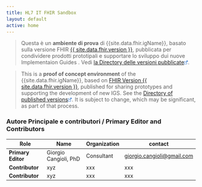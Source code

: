 ```yaml
---
title: HL7 IT FHIR Sandbox
layout: default
active: home
---
```

<!-- 
### Jekyll Site Variables

These are the site variables defined [here](http://wiki.hl7.org/index.php?title=IG_Publisher_Documentation#Jekyll):

- IG Business version specification (defined in ig.json)- {% raw %}{{site.data.fhir.ig.version}} {% endraw %} = {{site.data.fhir.ig.version}}

- IG status (defined in ig.xml)- {% raw %}{{site.data.fhir.ig.status}} {% endraw %} = {{site.data.fhir.ig.status}}

- Whether is experimental IG (defined in ig.xml) - {% raw %}{{site.data.fhir.ig.experimental}} {% endraw %} = {{site.data.fhir.ig.experimental}}

- IG Publisher name (defined in ig.xml) - {% raw %}{{site.data.fhir.ig.publisher}} {% endraw %} = {{site.data.fhir.ig.publisher}}

- dependency url - e.g. "uscore" : Base url of a dependency implementation Guide (defined in ig.json) -  {% raw %} {{site.data.fhir.uscore}} {% endraw %}= {{site.data.fhir.uscore}}

- igName : Title of the implementation Guide (defined in ig.xml) -  {% raw %} {{site.data.fhir.igName}} {% endraw %}= {{site.data.fhir.igName}}

- path : path to the main FHIR specification (defined in ig.json)-  {% raw %} {{site.data.fhir.path}} {% endraw %}= {{site.data.fhir.path}}

- canonical : canonical path to this specification (defined in ig.json)-  {% raw %} {{site.data.fhir.canonical}} {% endraw %} = {{site.data.fhir.canonical}}

- errorCount : number of errors in the build file (not including HTML validation errors) -  {% raw %} {{site.data.fhir.errorCount}} {% endraw %} = {{site.data.fhir.errorCount}}

- version : version of FHIR -  {% raw %} {{site.data.fhir.version}} {% endraw %} = {{site.data.fhir.version}}

- revision : revision of FHIR -  {% raw %} {{site.data.fhir.revision}} {% endraw %} = {{site.data.fhir.revision}}

- versionFull : version-revision -  {% raw %} {{site.data.fhir.versionFull}} {% endraw %} = {{site.data.fhir.versionFull}}

- totalFiles : total number of files found by the build -  {% raw %} {{site.data.fhir.totalFiles}} {% endraw %} = {{site.data.fhir.totalFiles}}

- processedFiles : number of files genrated by the build -  {% raw %} {{site.data.fhir.processedFiles}} {% endraw %} = {{site.data.fhir.processedFiles}}

- genDate : date of generation (so date stamps in the pages can match those in the conformance resources) -  {% raw %} {{site.data.fhir.genDate}} {% endraw %} = {{site.data.fhir.genDate}}
-->

<blockquote class="stu-note"> 

<p>Questa è un  <b>ambiente di prova</b> <!-- Current officially released version --> di {{site.data.fhir.igName}}, basato sulla versione FHIR <a href="{{ site.data.fhir.path }}"> {{ site.data.fhir.version }}</a>, pubblicata per condividere prodotti prototipali e supportare lo sviluppo dui nuove Implementaion Guides . Vedi <a href="history.html">la Directory delle versioni pubblicate<img src="external.png"/></a>.</p>
</blockquote>


<blockquote class="stu-note-en"> 
<p>This is a <b>proof of concept environment</b> <!-- Current officially released version --> of the {{site.data.fhir.igName}}, based on <a href="{{ site.data.fhir.path }}">FHIR Version {{ site.data.fhir.version }}</a>, published for sharing prototypes and supporting the development of new IGS. See the <a href="history.html">Directory of published versions<img src="external.png"/></a>. It is subject to change, which may be significant, as part of that process.</p>
</blockquote>

<!-- TOC  the css styling for this is \pages\assets\css\project.css under 'markdown-toc'-->

<!--
* Do not remove this line (it will not be displayed)
 {:toc} -->


<!-- end TOC -->

     
     

### Autore Principale e contributori / Primary Editor and Contributors


| Role  | Name | Organization | contact |
| --- | --- | --- | --- |
| **Primary Editor** | Giorgio Cangioli, PhD | Consultant | giorgio.cangioli@gmail.com |
| **Contributor** | xyz  | xxx | xxx |
| **Contributor** | xyz | xxx | xxx |